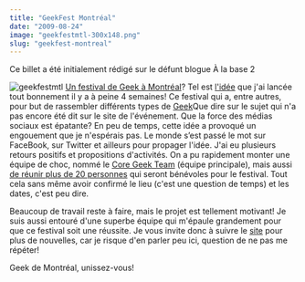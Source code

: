 ```yaml
---
title: "GeekFest Montréal"
date: "2009-08-24"
image: "geekfestmtl-300x148.png"
slug: "geekfest-montreal"
---
```


Ce billet a été initialement rédigé sur le défunt blogue À la base 2

![geekfestmtl](images/geekfestmtl-300x148.png "geekfestmtl") [Un festival de Geek à Montréal](https://geekfestmtl.com/un-festival-geek/ "Un festival Geek?")? Tel est [l'idée](https://geekfestmtl.com/2009/07/22/quen-pensez-vous/ "Qu'en pensez-vous?") que j'ai lancée tout bonnement il y a à peine 4 semaines! Ce festival qui a, entre autres, pour but de rassembler différents types de [Geek](https://fr.wikipedia.org/wiki/Geek "Définition de Geek sur Wikipédia")Que dire sur le sujet qui n'a pas encore été dit sur le site de l'événement. Que la force des médias sociaux est épatante? En peu de temps, cette idée a provoqué un engouement que je n'espérais pas. Le monde s’est passé le mot sur FaceBook, sur Twitter et ailleurs pour propager l'idée. J'ai eu plusieurs retours positifs et propositions d'activités. On a pu rapidement monter une équipe de choc, nommé le [Core Geek Team](https://geekfestmtl.com/2009/07/27/le-core-geek-team-est-maintenant-forme/ "Présentation du Core Geek Team") (équipe principale), mais aussi [de réunir plus de 20 personnes](https://geekfestmtl.com/2009/08/19/lengouement-continu/ "L'engouement continue") qui seront bénévoles pour le festival. Tout cela sans même avoir confirmé le lieu (c'est une question de temps) et les dates, c'est peu dire.

Beaucoup de travail reste à faire, mais le projet est tellement motivant! Je suis aussi entouré d'une superbe équipe qui m'épaule grandement pour que ce festival soit une réussite. Je vous invite donc à suivre le [site](https://geekfestmtl.com/ "Site du GeekFest Montréal") pour plus de nouvelles, car je risque d'en parler peu ici, question de ne pas me répéter!

Geek de Montréal, unissez-vous!
